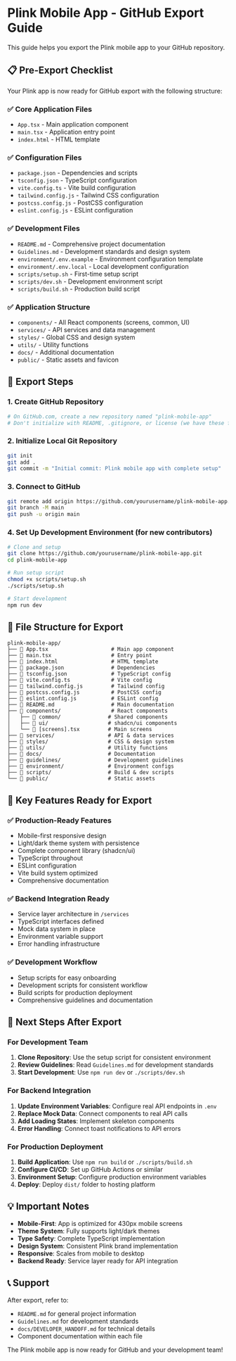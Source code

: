 # Plink Mobile App - GitHub Export Guide

This guide helps you export the Plink mobile app to your GitHub repository.

## 📋 Pre-Export Checklist

Your Plink app is now ready for GitHub export with the following structure:

### ✅ Core Application Files
- `App.tsx` - Main application component
- `main.tsx` - Application entry point
- `index.html` - HTML template

### ✅ Configuration Files
- `package.json` - Dependencies and scripts
- `tsconfig.json` - TypeScript configuration
- `vite.config.ts` - Vite build configuration
- `tailwind.config.js` - Tailwind CSS configuration
- `postcss.config.js` - PostCSS configuration
- `eslint.config.js` - ESLint configuration

### ✅ Development Files
- `README.md` - Comprehensive project documentation
- `Guidelines.md` - Development standards and design system
- `environment/.env.example` - Environment configuration template
- `environment/.env.local` - Local development configuration
- `scripts/setup.sh` - First-time setup script
- `scripts/dev.sh` - Development environment script
- `scripts/build.sh` - Production build script

### ✅ Application Structure
- `components/` - All React components (screens, common, UI)
- `services/` - API services and data management
- `styles/` - Global CSS and design system
- `utils/` - Utility functions
- `docs/` - Additional documentation
- `public/` - Static assets and favicon

## 🚀 Export Steps

### 1. Create GitHub Repository
```bash
# On GitHub.com, create a new repository named "plink-mobile-app"
# Don't initialize with README, .gitignore, or license (we have these files)
```

### 2. Initialize Local Git Repository
```bash
git init
git add .
git commit -m "Initial commit: Plink mobile app with complete setup"
```

### 3. Connect to GitHub
```bash
git remote add origin https://github.com/yourusername/plink-mobile-app.git
git branch -M main
git push -u origin main
```

### 4. Set Up Development Environment (for new contributors)
```bash
# Clone and setup
git clone https://github.com/yourusername/plink-mobile-app.git
cd plink-mobile-app

# Run setup script
chmod +x scripts/setup.sh
./scripts/setup.sh

# Start development
npm run dev
```

## 📁 File Structure for Export

```
plink-mobile-app/
├── 📄 App.tsx                    # Main app component
├── 📄 main.tsx                   # Entry point
├── 📄 index.html                 # HTML template
├── 📄 package.json               # Dependencies
├── 📄 tsconfig.json              # TypeScript config
├── 📄 vite.config.ts             # Vite config
├── 📄 tailwind.config.js         # Tailwind config
├── 📄 postcss.config.js          # PostCSS config
├── 📄 eslint.config.js           # ESLint config
├── 📄 README.md                  # Main documentation
├── 📁 components/                # React components
│   ├── 📁 common/               # Shared components
│   ├── 📁 ui/                   # shadcn/ui components
│   └── 📄 [screens].tsx         # Main screens
├── 📁 services/                 # API & data services
├── 📁 styles/                   # CSS & design system
├── 📁 utils/                    # Utility functions
├── 📁 docs/                     # Documentation
├── 📁 guidelines/               # Development guidelines
├── 📁 environment/              # Environment configs
├── 📁 scripts/                  # Build & dev scripts
└── 📁 public/                   # Static assets
```

## 🔧 Key Features Ready for Export

### ✅ Production-Ready Features
- Mobile-first responsive design
- Light/dark theme system with persistence
- Complete component library (shadcn/ui)
- TypeScript throughout
- ESLint configuration
- Vite build system optimized
- Comprehensive documentation

### ✅ Backend Integration Ready
- Service layer architecture in `/services`
- TypeScript interfaces defined
- Mock data system in place
- Environment variable support
- Error handling infrastructure

### ✅ Development Workflow
- Setup scripts for easy onboarding
- Development scripts for consistent workflow
- Build scripts for production deployment
- Comprehensive guidelines and documentation

## 🎯 Next Steps After Export

### For Development Team
1. **Clone Repository**: Use the setup script for consistent environment
2. **Review Guidelines**: Read `Guidelines.md` for development standards
3. **Start Development**: Use `npm run dev` or `./scripts/dev.sh`

### For Backend Integration
1. **Update Environment Variables**: Configure real API endpoints in `.env`
2. **Replace Mock Data**: Connect components to real API calls
3. **Add Loading States**: Implement skeleton components
4. **Error Handling**: Connect toast notifications to API errors

### For Production Deployment
1. **Build Application**: Use `npm run build` or `./scripts/build.sh`
2. **Configure CI/CD**: Set up GitHub Actions or similar
3. **Environment Setup**: Configure production environment variables
4. **Deploy**: Deploy `dist/` folder to hosting platform

## 💡 Important Notes

- **Mobile-First**: App is optimized for 430px mobile screens
- **Theme System**: Fully supports light/dark themes
- **Type Safety**: Complete TypeScript implementation
- **Design System**: Consistent Plink brand implementation
- **Responsive**: Scales from mobile to desktop
- **Backend Ready**: Service layer ready for API integration

## 📞 Support

After export, refer to:
- `README.md` for general project information
- `Guidelines.md` for development standards
- `docs/DEVELOPER_HANDOFF.md` for technical details
- Component documentation within each file

The Plink mobile app is now ready for GitHub and your development team!